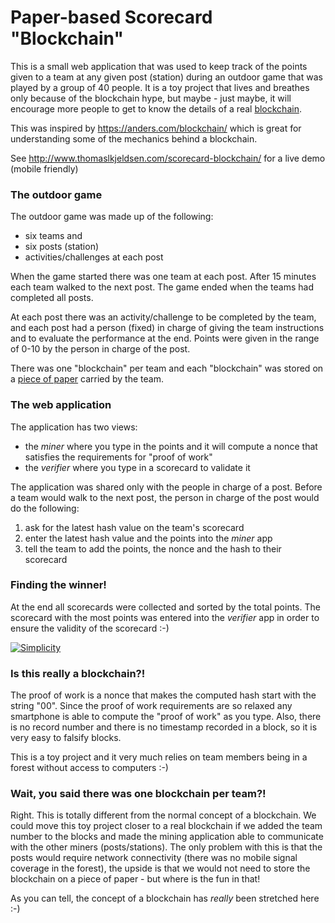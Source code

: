 # Paper-based Scorecard "Blockchain"

This is a small web application that was used to keep track of the points given to a team at any given post (station) during an outdoor game that was played by a group of 40 people. It is a toy project that lives and breathes only because of the blockchain hype, but maybe - just maybe, it will encourage more people to get to know the details of a real [blockchain](https://en.wikipedia.org/wiki/Blockchain).

This was inspired by https://anders.com/blockchain/ which is great for understanding some of the mechanics behind a blockchain.

See http://www.thomaslkjeldsen.com/scorecard-blockchain/ for a live demo (mobile friendly)


### The outdoor game
The outdoor game was made up of the following:
* six teams and
* six posts (station)
* activities/challenges at each post

When the game started there was one team at each post. After 15 minutes each team walked to the next post. The game ended when the teams had completed all posts.

At each post there was an activity/challenge to be completed by the team, and each post had a person (fixed) in charge of giving the team instructions and to evaluate the performance at the end. Points were given in the range of  0-10 by the person in charge of the post.

There was one "blockchain" per team and each "blockchain" was stored on a [piece of paper](https://github.com/tlk/scorecard-blockchain/blob/master/printouts/Scorecard.pdf) carried by the team.

### The web application
The application has two views:
* the *miner* where you type in the points and it will compute a nonce that satisfies the requirements for "proof of work"
* the *verifier* where you type in a scorecard to validate it

The application was shared only with the people in charge of a post. Before a team would walk to the next post, the person in charge of the post would do the following:
1. ask for the latest hash value on the team's scorecard
2. enter the latest hash value and the points into the *miner* app
3. tell the team to add the points, the nonce and the hash to their scorecard

### Finding the winner!
At the end all scorecards were collected and sorted by the total points. The scorecard with the most points was entered into the *verifier* app in order to ensure the validity of the scorecard :-)

[![Simplicity](https://img.youtube.com/vi/K8Xq4Cr4HoI/0.jpg)](http://www.youtube.com/watch?v=K8Xq4Cr4HoI)


### Is this really a blockchain?!
The proof of work is a nonce that makes the computed hash start with the string "00". Since the proof of work requirements are so relaxed any smartphone is able to compute the "proof of work" as you type. Also, there is no record number and there is no timestamp recorded in a block, so it is very easy to falsify blocks.

This is a toy project and it very much relies on team members being in a forest without access to computers :-)

### Wait, you said there was one blockchain per team?!
Right. This is totally different from the normal concept of a blockchain. We could move this toy project closer to a real blockchain if we added the team number to the blocks and made the mining application able to communicate with the other miners (posts/stations). The only problem with this is that the posts would require network connectivity (there was no mobile signal coverage in the forest), the upside is that we would not need to store the blockchain on a piece of paper - but where is the fun in that!

As you can tell, the concept of a blockchain has *really* been stretched here :-)
